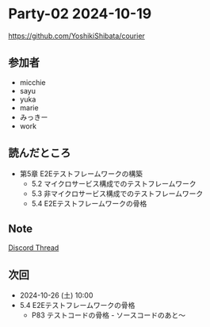 # Party-02 2024-10-19

https://github.com/YoshikiShibata/courier

## 参加者

- micchie
- sayu
- yuka
- marie
- みっきー
- work

## 読んだところ

- 第5章 E2Eテストフレームワークの構築
  - 5.2 マイクロサービス構成でのテストフレームワーク
  - 5.3 非マイクロサービス構成でのテストフレームワーク
  - 5.4 E2Eテストフレームワークの骨格

## Note

[Discord Thread](https://discord.com/channels/689414179752247409/725156029033218080/1296982371391897640)

## 次回

- 2024-10-26 (土) 10:00
- 5.4 E2Eテストフレームワークの骨格
  - P83 テストコードの骨格 - ソースコードのあと〜
